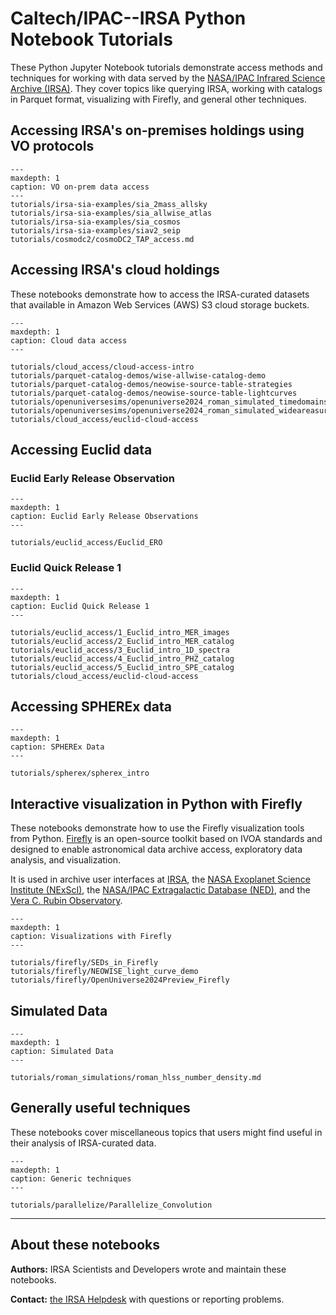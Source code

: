 # Caltech/IPAC--IRSA Python Notebook Tutorials


These Python Jupyter Notebook tutorials demonstrate access methods and techniques for working with data served by the [NASA/IPAC Infrared Science Archive (IRSA)](https://irsa.ipac.caltech.edu).
They cover topics like querying IRSA, working with catalogs in Parquet format, visualizing with Firefly, and general other techniques.


## Accessing IRSA's on-premises holdings using VO protocols

```{toctree}
---
maxdepth: 1
caption: VO on-prem data access
---
tutorials/irsa-sia-examples/sia_2mass_allsky
tutorials/irsa-sia-examples/sia_allwise_atlas
tutorials/irsa-sia-examples/sia_cosmos
tutorials/irsa-sia-examples/siav2_seip
tutorials/cosmodc2/cosmoDC2_TAP_access.md

```

## Accessing IRSA's cloud holdings

These notebooks demonstrate how to access the IRSA-curated datasets that available in Amazon Web Services (AWS) S3 cloud storage buckets.


```{toctree}
---
maxdepth: 1
caption: Cloud data access
---

tutorials/cloud_access/cloud-access-intro
tutorials/parquet-catalog-demos/wise-allwise-catalog-demo
tutorials/parquet-catalog-demos/neowise-source-table-strategies
tutorials/parquet-catalog-demos/neowise-source-table-lightcurves
tutorials/openuniversesims/openuniverse2024_roman_simulated_timedomainsurvey
tutorials/openuniversesims/openuniverse2024_roman_simulated_wideareasurvey
tutorials/cloud_access/euclid-cloud-access

```

## Accessing Euclid data

### Euclid Early Release Observation

```{toctree}
---
maxdepth: 1
caption: Euclid Early Release Observations
---

tutorials/euclid_access/Euclid_ERO

```

### Euclid Quick Release 1

```{toctree}
---
maxdepth: 1
caption: Euclid Quick Release 1
---

tutorials/euclid_access/1_Euclid_intro_MER_images
tutorials/euclid_access/2_Euclid_intro_MER_catalog
tutorials/euclid_access/3_Euclid_intro_1D_spectra
tutorials/euclid_access/4_Euclid_intro_PHZ_catalog
tutorials/euclid_access/5_Euclid_intro_SPE_catalog
tutorials/cloud_access/euclid-cloud-access

```

## Accessing SPHEREx data

```{toctree}
---
maxdepth: 1
caption: SPHEREx Data
---

tutorials/spherex/spherex_intro

```

## Interactive visualization in Python with Firefly

These notebooks demonstrate how to use the Firefly visualization tools from Python.
[Firefly](https://github.com/Caltech-IPAC/firefly) is an open-source toolkit based on IVOA standards and designed to enable astronomical data archive access, exploratory data analysis, and visualization.

It is used in archive user interfaces at [IRSA](https://irsa.ipac.caltech.edu), the [NASA Exoplanet Science Institute (NExScI)](https://nexsci.caltech.edu/), the [NASA/IPAC Extragalactic Database (NED)](https://ned.ipac.caltech.edu/), and the [Vera C. Rubin Observatory](https://www.lsst.org/).

```{toctree}
---
maxdepth: 1
caption: Visualizations with Firefly
---

tutorials/firefly/SEDs_in_Firefly
tutorials/firefly/NEOWISE_light_curve_demo
tutorials/firefly/OpenUniverse2024Preview_Firefly

```

## Simulated Data

```{toctree}
---
maxdepth: 1
caption: Simulated Data
---

tutorials/roman_simulations/roman_hlss_number_density.md

```

## Generally useful techniques

These notebooks  cover miscellaneous topics that users might find useful in their analysis of IRSA-curated data.

```{toctree}
---
maxdepth: 1
caption: Generic techniques
---

tutorials/parallelize/Parallelize_Convolution

```

***

## About these notebooks

**Authors:** IRSA Scientists and Developers wrote and maintain these notebooks.

**Contact:** [the IRSA Helpdesk](https://irsa.ipac.caltech.edu/docs/help_desk.html) with questions or reporting problems.